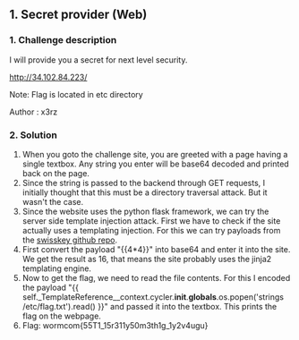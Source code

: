 ## 1. Secret provider (Web)
### 1. Challenge description
I will provide you a secret for next level security.

http://34.102.84.223/

Note: Flag is located in etc directory

Author : x3rz

### 2. Solution
1. When you goto the challenge site, you are greeted with a page having a single textbox. Any string you enter will be base64 decoded and printed back on the page.
2. Since the string is passed to the backend through GET requests, I initially thought that this must be a directory traversal attack. But it wasn't the case.
3. Since the website uses the python flask framework, we can try the server side template injection attack. First we have to check if the site actually uses a templating injection. For this we can try payloads from the [swisskey github repo](https://github.com/swisskyrepo/PayloadsAllTheThings/tree/master/Server%20Side%20Template%20Injection#tools). 
4. First convert the payload "{{4\*4}}" into base64 and enter it into the site. We get the result as 16, that means the site probably uses the jinja2 templating engine.
5. Now to get the flag, we need to read the file contents. For this I encoded the payload "{{ self.\_TemplateReference__context.cycler.__init__.__globals__.os.popen('strings /etc/flag.txt').read() }}" and passed it into the textbox. This prints the flag on the webpage.
6. Flag: wormcom{55T1_15r311y50m3th1g_1y2v4ugu}
